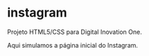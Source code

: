 # instagram
Projeto HTML5/CSS para Digital Inovation One.

Aqui simulamos a página inicial do Instagram.

